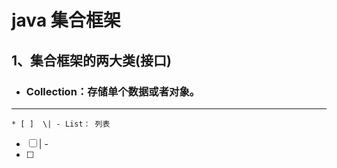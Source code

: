 # **java 集合框架**

## 1、集合框架的两大类\(接口\)

* ### Collection：存储单个数据或者对象。

---

    * [ ]  \| - List： 列表
* [ ] \| - 
* [ ] 


